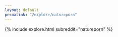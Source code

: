 ```yaml
---
layout: default
permalink: "/explore/natureporn"
---
```


{% include explore.html subreddit="natureporn" %}
